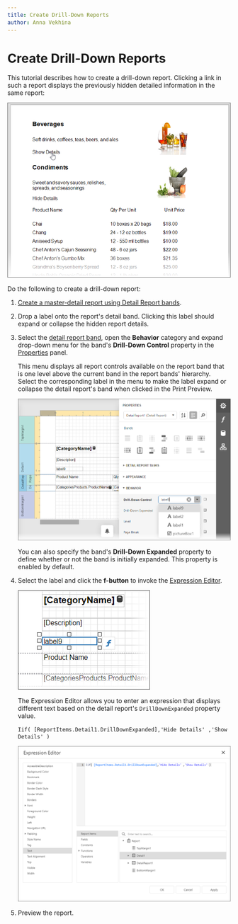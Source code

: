 ```yaml
---
title: Create Drill-Down Reports
author: Anna Vekhina
---
```

# Create Drill-Down Reports

This tutorial describes how to create a drill-down report. Clicking a link in such a report displays the previously hidden detailed information in the same report:

![](../../../images/eurd-web-drill-down-report-preview.png)

Do the following to create a drill-down report:

1. [Create a master-detail report using Detail Report bands](..\create-reports\master-detail-reports-with-detail-report-bands.md).
2. Drop a label onto the report's detail band. Clicking this label should expand or collapse the hidden report details.
3. Select the [detail report band](..\introduction-to-banded-reports.md), open the **Behavior** category and expand drop-down menu for the band's **Drill-Down Control** property in the [Properties](..\report-designer-tools\ui-panels\properties-panel.md) panel.
	
	This menu displays all report controls available on the report band that is one level above the current band in the report bands' hierarchy. Select the corresponding label in the menu to make the label expand or collapse the detail report's band when clicked in the Print Preview.
	
	![](../../../images/eurd-web-drilldown-set-drilldown-control.png)
	
	You can also specify the band's **Drill-Down Expanded** property to define whether or not the band is initially expanded. This property is enabled by default.
4. Select the label and click the **f-button** to invoke the  [Expression Editor](../report-designer-tools/expression-editor.md).
	
	![](../../../images/eurd-web-drill-down-report-label-smart-tag.png)
	
	The Expression Editor allows you to enter an expression that displays different text based on the detail report's `DrillDownExpanded` property value.

	```
	Iif( [ReportItems.Detail1.DrillDownExpanded],'Hide Details' ,'Show Details' )
	```
	
	![](../../../images/eurd-web-drill-down-report-expression.png)

5. Preview the report.